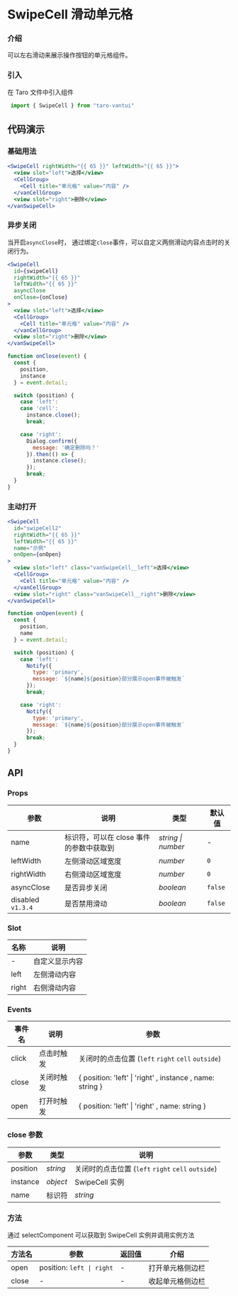 # SwipeCell 滑动单元格

### 介绍

可以左右滑动来展示操作按钮的单元格组件。

### 引入

在 Taro 文件中引入组件

```js
 import { SwipeCell } from "taro-vantui" 
```

## 代码演示

### 基础用法

```jsx
<SwipeCell rightWidth="{{ 65 }}" leftWidth="{{ 65 }}">
  <view slot="left">选择</view>
  <CellGroup>
    <Cell title="单元格" value="内容" />
  </vanCellGroup>
  <view slot="right">删除</view>
</vanSwipeCell> 
```

### 异步关闭

当开启`asyncClose`时， 通过绑定`close`事件，可以自定义两侧滑动内容点击时的关闭行为。

```jsx
<SwipeCell
  id={swipeCell}
  rightWidth="{{ 65 }}"
  leftWidth="{{ 65 }}"
  asyncClose
  onClose={onClose}
>
  <view slot="left">选择</view>
  <CellGroup>
    <Cell title="单元格" value="内容" />
  </vanCellGroup>
  <view slot="right">删除</view>
</vanSwipeCell> 
```

```js
function onClose(event) {
  const {
    position,
    instance
  } = event.detail;

  switch (position) {
    case 'left':
    case 'cell':
      instance.close();
      break;

    case 'right':
      Dialog.confirm({
        message: '确定删除吗？'
      }).then(() => {
        instance.close();
      });
      break;
  }
} 
```

### 主动打开

```jsx
<SwipeCell
  id="swipeCell2"
  rightWidth="{{ 65 }}"
  leftWidth="{{ 65 }}"
  name="示例"
  onOpen={onOpen}
>
  <view slot="left" class="vanSwipeCell__left">选择</view>
  <CellGroup>
    <Cell title="单元格" value="内容" />
  </vanCellGroup>
  <view slot="right" class="vanSwipeCell__right">删除</view>
</vanSwipeCell> 
```

```js
function onOpen(event) {
  const {
    position,
    name
  } = event.detail;

  switch (position) {
    case 'left':
      Notify({
        type: 'primary',
        message: `${name}${position}部分展示open事件被触发`
      });
      break;

    case 'right':
      Notify({
        type: 'primary',
        message: `${name}${position}部分展示open事件被触发`
      });
      break;
  }
} 
```

## API

### Props

| 参数 | 说明 | 类型 | 默认值 |
| --- | --- | --- | --- |
| name | 标识符，可以在 close 事件的参数中获取到 | _string \| number_ | - |
| leftWidth | 左侧滑动区域宽度 | _number_ | `0` |
| rightWidth | 右侧滑动区域宽度 | _number_ | `0` |
| asyncClose | 是否异步关闭 | _boolean_ | `false` |
| disabled `v1.3.4` | 是否禁用滑动 | _boolean_ | `false` |

### Slot

| 名称  | 说明           |
| ----- | -------------- |
| -     | 自定义显示内容 |
| left  | 左侧滑动内容   |
| right | 右侧滑动内容   |

### Events

| 事件名 | 说明 | 参数 |
| --- | --- | --- |
| click | 点击时触发 | 关闭时的点击位置 (`left` `right` `cell` `outside`) |
| close | 关闭时触发 | { position: 'left' \| 'right' , instance , name: string } |
| open | 打开时触发 | { position: 'left' \| 'right' , name: string } |

### close 参数

| 参数     | 类型     | 说明                                               |
| -------- | -------- | -------------------------------------------------- |
| position | _string_ | 关闭时的点击位置 (`left` `right` `cell` `outside`) |
| instance | _object_ | SwipeCell 实例                                     |
| name     | 标识符   | _string_                                           |

### 方法

通过 selectComponent 可以获取到 SwipeCell 实例并调用实例方法

| 方法名 | 参数                      | 返回值 | 介绍             |
| ------ | ------------------------- | ------ | ---------------- |
| open   | position: `left \| right` | -      | 打开单元格侧边栏 |
| close  | -                         | -      | 收起单元格侧边栏 |
